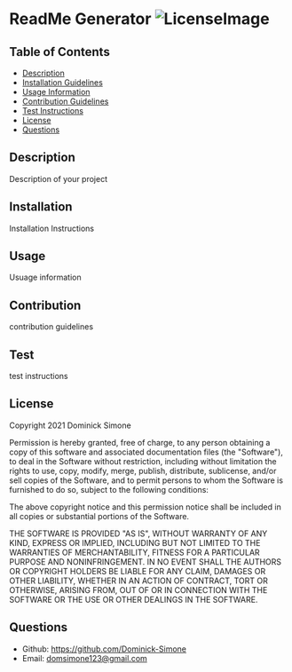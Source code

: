 # ReadMe Generator ![LicenseImage](https://img.shields.io/badge/License-MIT-yellow.svg)

## Table of Contents
* [Description](#Description)
* [Installation Guidelines](#Installation)
* [Usage Information](#Usage)
* [Contribution Guidelines](#Contribution)
* [Test Instructions](#Test)
* [License](#License)
* [Questions](#Questions)

## Description
Description of your project
  
## Installation
Installation Instructions
  
## Usage
Usuage information
  
## Contribution
contribution guidelines
  
## Test
test instructions

## License
Copyright 2021 Dominick Simone

Permission is hereby granted, free of charge, to any person obtaining a copy of this software and associated documentation files (the "Software"), to deal in the Software without restriction, including without limitation the rights to use, copy, modify, merge, publish, distribute, sublicense, and/or sell copies of the Software, and to permit persons to whom the Software is furnished to do so, subject to the following conditions:
      
The above copyright notice and this permission notice shall be included in all copies or substantial portions of the Software.
      
THE SOFTWARE IS PROVIDED "AS IS", WITHOUT WARRANTY OF ANY KIND, EXPRESS OR IMPLIED, INCLUDING BUT NOT LIMITED TO THE WARRANTIES OF MERCHANTABILITY, FITNESS FOR A PARTICULAR PURPOSE AND NONINFRINGEMENT. IN NO EVENT SHALL THE AUTHORS OR COPYRIGHT HOLDERS BE LIABLE FOR ANY CLAIM, DAMAGES OR OTHER LIABILITY, WHETHER IN AN ACTION OF CONTRACT, TORT OR OTHERWISE, ARISING FROM, OUT OF OR IN CONNECTION WITH THE SOFTWARE OR THE USE OR OTHER DEALINGS IN THE SOFTWARE.

## Questions 
* Github: https://github.com/Dominick-Simone
* Email: domsimone123@gmail.com